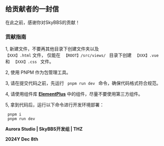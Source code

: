 ## **给贡献者的一封信**

在此之前，感谢你对SkyBBS的贡献！

### 贡献指南

1, 新建文件，不要再其他目录下创建文件夹以及 <code> 【XXX】.html</code> 文件，
仅能在 <code> 【ROOT】/src/views/ </code> 目录下创建 <code> 【XXX】.vue </code> 和 <code> 【XXX】.css </code> 文件。

2, 使用 PNPM 作为包管理工具。

3, 请在提交代码之前，先运行 <code> pnpm run dev </code> 命令，确保代码格式符合规范。

4, 请使用组件库 **[ElementPlus](https://element-plus.org/zh-CN/component)** 中的组件，尽量不要使用第三方组件。

5, 拿到代码后，运行以下命令进行开发环境部署：

<code> pnpm i <br/> pnpm run dev </code>

**Aurora Studio | SkyBBS开发组 | THZ**

**2024Y Dec 8th**
